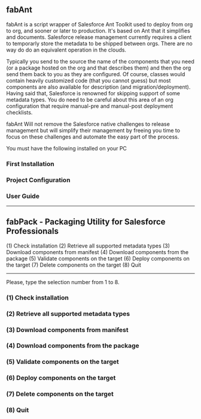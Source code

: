 ## fabAnt

fabAnt is a script wrapper of Salesforce Ant Toolkit used to deploy from org to org, and sooner or later to production.
It's based on Ant that it simplifies and documents. Salesforce release management currently requires a client to temporarly store the metadata to be shipped between orgs. There are no way do do an equivalent operation in the clouds.

Typically you send to the source the name of the components that you need (or a package hosted on the org and that describes them) and then the org send them back to you as they are configured. Of course, classes would contain heavily customized code (that you cannot guess) but most components are also available for description (and migration/deployment). Having said that, Salesforce is renowned for skipping support of some metadata types. You do need to be careful about this area of an org configuration that require manual-pre and manual-post deployment checklists.

fabAnt Will not remove the Salesforce native challenges to release management but will simplify their management by freeing you time to focus on these challenges and automate the easy part of the process.

You must have the following installed on your PC 
### First Installation

### Project Configuration

### User Guide

----------------------------------------------------------
 fabPack - Packaging Utility for Salesforce Professionals
----------------------------------------------------------

 (1) Check installation
 (2) Retrieve all supported metadata types
 (3) Download components from manifest
 (4) Download components from the package
 (5) Validate components on the target
 (6) Deploy components on the target
 (7) Delete components on the target
 (8) Quit

----------------------------------------------------------

Please, type the selection number from 1 to 8.


### (1) Check installation

### (2) Retrieve all supported metadata types

### (3) Download components from manifest

### (4) Download components from the package

### (5) Validate components on the target

### (6) Deploy components on the target

### (7) Delete components on the target

### (8) Quit

